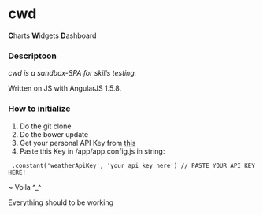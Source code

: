 # cwd
**C**harts **W**idgets **D**ashboard

### Descriptoon
*cwd is a sandbox-SPA for skills testing.*

Written on JS with AngularJS 1.5.8.


### How to initialize
1. Do the git clone
1. Do the bower update
1. Get your personal API Key from [this](https://developer.worldweatheronline.com/)
1. Paste this Key in /app/app.config.js in string:

` .constant('weatherApiKey', 'your_api_key_here') // PASTE YOUR API KEY HERE!`

~ Voila ^_^

Everything should to be working
